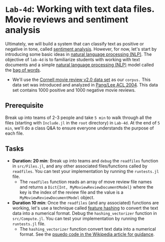 # `Lab-4d`: Working with text data files. Movie reviews and sentiment analysis
Ultimately, we will build a system that can classify text as positive or negative in tone, called [sentiment analysis](https://en.wikipedia.org/wiki/Sentiment_analysis). However, for now, let's start by introducing some basic ideas in [natural language processing (NLP)](https://en.wikipedia.org/wiki/Natural_language_processing). The objective of `lab-4d` is to familiarize students with working with text documents and a simple [natural language processing (NLP)](https://en.wikipedia.org/wiki/Natural_language_processing) model called the [bag of words](https://en.wikipedia.org/wiki/Bag-of-words_model).

* We'll use the [Cornell movie review v2.0 data set](http://www.cs.cornell.edu/people/pabo/movie-review-data) as our `corpus.` This data set was introduced and analyzed in [Pang/Lee ACL 2004](https://aclanthology.org/P04-1035/). This data set contains 1000 positive and 1000 negative movie reviews.

## Prerequisite 
Break up into teams of 2-3 people and take `5 min` to walk through all the files (starting with `Include.jl` in the `root` directory) in `Lab-4d`. At the end of `5 min`, we'll do a class Q&A to ensure everyone understands the purpose of each file.

## Tasks
* __Duration: 20 min__: Break up into teams and `debug` the `readfiles` function in `src/Files.jl`, and any other associated files/functions called by `readfiles`. You can test your implementation by running the `runtests.jl` file.
    * The `readfiles` function reads an array of move review file names and returns a `Dict{Int, MyMoviewReviewDocumentModel}` where the key is the index of the review file and the value is a `MyMoviewReviewDocumentModel` object.
* __Duration 10 min__: Once the `readfiles` (and any associated) functions are working, let's use a technique called [feature hashing](https://en.wikipedia.org/wiki/Feature_hashing) to convert the text data into a numerical format. Debug the `hashing_vectorizer` function in `src/Compute.jl`. You can test your implementation by running the `runtests.jl` file.
    * The `hashing_vectorizer` function convert text data into a numerical format. See the [psuedo code in the Wikipedia article for guidance](https://en.wikipedia.org/wiki/Feature_hashing#Pseudocode_implementation).